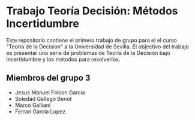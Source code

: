 # Trabajo Teoría Decisión: Métodos Incertidumbre
Este repositorio contiene el primero trabajo de grupo para el  el curso "Teoria de la Decision" a la Universidad de Sevilla. El objectivo del trabajo es presentar una serie de problemas de Teoría de la Decisión bajo Incertidumbre y los métodos para resolverlos.

## Miembros del grupo 3
- Jesus Manuel Falcon Garcia
- Soledad Gallego Benot
- Marco Galliani
- Ferran Garcia Lopez 
